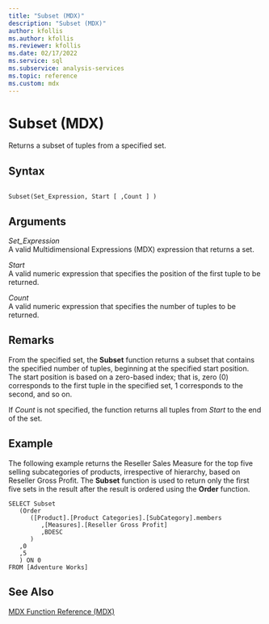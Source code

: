```yaml
---
title: "Subset (MDX)"
description: "Subset (MDX)"
author: kfollis
ms.author: kfollis
ms.reviewer: kfollis
ms.date: 02/17/2022
ms.service: sql
ms.subservice: analysis-services
ms.topic: reference
ms.custom: mdx
---
```

# Subset (MDX)


  Returns a subset of tuples from a specified set.  
  
## Syntax  
  
```  
  
Subset(Set_Expression, Start [ ,Count ] )  
```  
  
## Arguments  
 *Set_Expression*  
 A valid Multidimensional Expressions (MDX) expression that returns a set.  
  
 *Start*  
 A valid numeric expression that specifies the position of the first tuple to be returned.  
  
 *Count*  
 A valid numeric expression that specifies the number of tuples to be returned.  
  
## Remarks  
 From the specified set, the **Subset** function returns a subset that contains the specified number of tuples, beginning at the specified start position. The start position is based on a zero-based index; that is, zero (0) corresponds to the first tuple in the specified set, 1 corresponds to the second, and so on.  
  
 If *Count* is not specified, the function returns all tuples from *Start* to the end of the set.  
  
## Example  
 The following example returns the Reseller Sales Measure for the top five selling subcategories of products, irrespective of hierarchy, based on Reseller Gross Profit. The **Subset** function is used to return only the first five sets in the result after the result is ordered using the **Order** function.  
  
```  
SELECT Subset  
   (Order   
      ([Product].[Product Categories].[SubCategory].members  
         ,[Measures].[Reseller Gross Profit]  
         ,BDESC  
      )  
   ,0  
   ,5  
   ) ON 0  
FROM [Adventure Works]  
```  
  
## See Also  
 [MDX Function Reference &#40;MDX&#41;](../mdx/mdx-function-reference-mdx.md)  
  
  
